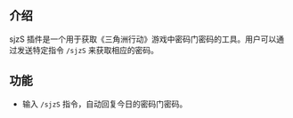 ## 介绍
sjzS 插件是一个用于获取《三角洲行动》游戏中密码门密码的工具。用户可以通过发送特定指令 `/sjzS` 来获取相应的密码。

## 功能
- 输入 `/sjzS` 指令，自动回复今日的密码门密码。


